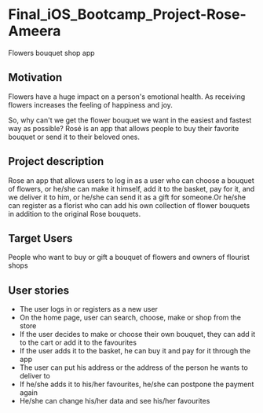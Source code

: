 # Final_iOS_Bootcamp_Project-Rose-Ameera
Flowers bouquet shop app


## Motivation
Flowers have a huge impact on a person's emotional health. As receiving flowers increases the feeling of happiness and joy. 

So, why can't we get the flower bouquet we want in the easiest and fastest way as possible? Rosé is an app that allows people to buy their favorite bouquet or send it to their beloved ones.


## Project description
Rose an app that allows users to log in as a user who can choose a bouquet of flowers,
or he/she can make it himself, add it to the basket, pay for it, and we deliver it to him,
or he/she can send it as a gift for someone.Or he/she can register as a florist who can add his own collection of
flower bouquets in addition to the original Rose bouquets.


## Target Users
People who want to buy or gift a bouquet of flowers and owners of flourist shops


## User stories 
   - The user logs in or registers as a new user
   - On the home page, user can search, choose, make or shop from the store
   - If the user decides to make or choose their own bouquet, they can add it to the cart or add it to the favourites
   - If the user adds it to the basket, he can buy it and pay for it through the app
   - The user can put his address or the address of the person he wants to deliver to
   - If he/she adds it to his/her favourites, he/she can postpone the payment again
   - He/she can change his/her data and see his/her favourites
